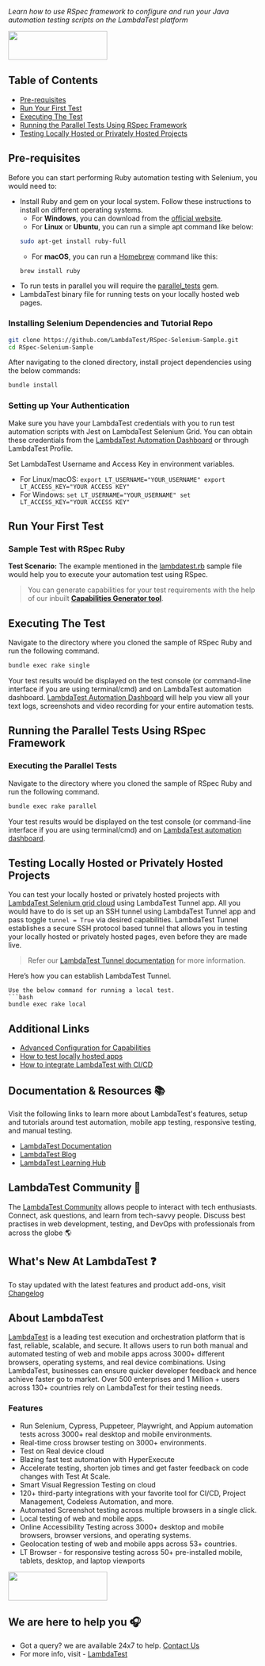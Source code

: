 

*Learn how to use RSpec framework to configure and run your Java automation testing scripts on the LambdaTest platform*

[<img height="58" width="200" src="https://user-images.githubusercontent.com/70570645/171866795-52c11b49-0728-4229-b073-4b704209ddde.png">](https://accounts.lambdatest.com/register)

## Table of Contents

* [Pre-requisites](#pre-requisites)
* [Run Your First Test](#run-your-first-test)
* [Executing The Test](#executing-the-test)
* [Running the Parallel Tests Using RSpec Framework](#running-the-parallel-tests-using-rspec-framework)
* [Testing Locally Hosted or Privately Hosted Projects](#testing-locally-hosted-or-privately-hosted-projects)

## Pre-requisites

Before you can start performing Ruby automation testing with Selenium, you would need to:

* Install Ruby and gem on your local system. Follow these instructions to install on different operating systems.
  * For **Windows**, you can download from the [official website](https://rubyinstaller.org/downloads/).
  * For **Linux** or **Ubuntu**, you can run a simple apt command like below:
  ```bash
  sudo apt-get install ruby-full
  ```
  * For **macOS**, you can run a [Homebrew](https://brew.sh/) command like this:
  ```bash
  brew install ruby
  ```
* To run tests in parallel you will require the [parallel_tests](https://github.com/grosser/parallel_tests) gem.
* LambdaTest binary file for running tests on your locally hosted web pages.

### Installing Selenium Dependencies and Tutorial Repo


```bash
git clone https://github.com/LambdaTest/RSpec-Selenium-Sample.git
cd RSpec-Selenium-Sample
```
After navigating to the cloned directory, install project dependencies using the below commands:
```bash
bundle install
```
### Setting up Your Authentication
Make sure you have your LambdaTest credentials with you to run test automation scripts with Jest on LambdaTest Selenium Grid. You can obtain these credentials from the [LambdaTest Automation Dashboard](https://automation.lambdatest.com/?utm_source=github&utm_medium=repo&utm_campaign=RSpec-Selenium-Sample) or through LambdaTest Profile.

Set LambdaTest Username and Access Key in environment variables.
 * For Linux/macOS:
 `export LT_USERNAME="YOUR_USERNAME" export LT_ACCESS_KEY="YOUR ACCESS KEY"`
 * For Windows:
 `set LT_USERNAME="YOUR_USERNAME" set LT_ACCESS_KEY="YOUR ACCESS KEY"`

## Run Your First Test

### Sample Test with RSpec Ruby

**Test Scenario:** The example mentioned in the [lambdatest.rb](https://github.com/shub22396/LT-APP-AUTOAMTION-RSPEC-RUBY.git) sample file would help you to execute your automation test using RSpec.

> You can generate capabilities for your test requirements with the help of our inbuilt **[Capabilities Generator tool](https://www.lambdatest.com/capabilities-generator/?utm_source=github&utm_medium=repo&utm_campaign=RSpec-Selenium-Sample)**.

## Executing The Test

Navigate to the directory where you cloned the sample of RSpec Ruby and run the following command.
```bash
bundle exec rake single
```
Your test results would be displayed on the test console (or command-line interface if you are using terminal/cmd) and on LambdaTest automation dashboard. [LambdaTest Automation Dashboard](https://automation.lambdatest.com/build/?utm_source=github&utm_medium=repo&utm_campaign=RSpec-Selenium-Sample) will help you view all your text logs, screenshots and video recording for your entire automation tests.

## Running the Parallel Tests Using RSpec Framework

### Executing the Parallel Tests 
Navigate to the directory where you cloned the sample of RSpec Ruby and run the following command.
```bash
bundle exec rake parallel
```
Your test results would be displayed on the test console (or command-line interface if you are using terminal/cmd) and on [LambdaTest automation dashboard](https://automation.lambdatest.com/build/?utm_source=github&utm_medium=repo&utm_campaign=RSpec-Selenium-Sample).

## Testing Locally Hosted or Privately Hosted Projects

You can test your locally hosted or privately hosted projects with [LambdaTest Selenium grid cloud](https://www.lambdatest.com/selenium-automation/?utm_source=github&utm_medium=repo&utm_campaign=RSpec-Selenium-Sample) using LambdaTest Tunnel app. All you would have to do is set up an SSH tunnel using LambdaTest Tunnel app and pass toggle `tunnel = True` via desired capabilities. LambdaTest Tunnel establishes a secure SSH protocol based tunnel that allows you in testing your locally hosted or privately hosted pages, even before they are made live.

>Refer our [LambdaTest Tunnel documentation](https://www.lambdatest.com/support/docs/testing-locally-hosted-pages/) for more information.

Here’s how you can establish LambdaTest Tunnel.




```
Use the below command for running a local test.
```bash
bundle exec rake local
```
## Additional Links

* [Advanced Configuration for Capabilities](https://www.lambdatest.com/support/docs/selenium-automation-capabilities/)
* [How to test locally hosted apps](https://www.lambdatest.com/support/docs/testing-locally-hosted-pages/)
* [How to integrate LambdaTest with CI/CD](https://www.lambdatest.com/support/docs/integrations-with-ci-cd-tools/)

## Documentation & Resources :books:

      
Visit the following links to learn more about LambdaTest's features, setup and tutorials around test automation, mobile app testing, responsive testing, and manual testing.

* [LambdaTest Documentation](https://www.lambdatest.com/support/docs/?utm_source=github&utm_medium=repo&utm_campaign=RSpec-Selenium-Sample)
* [LambdaTest Blog](https://www.lambdatest.com/blog/?utm_source=github&utm_medium=repo&utm_campaign=RSpec-Selenium-Sample)
* [LambdaTest Learning Hub](https://www.lambdatest.com/learning-hub/?utm_source=github&utm_medium=repo&utm_campaign=RSpec-Selenium-Sample)    

## LambdaTest Community :busts_in_silhouette:

The [LambdaTest Community](https://community.lambdatest.com/?utm_source=github&utm_medium=repo&utm_campaign=RSpec-Selenium-Sample) allows people to interact with tech enthusiasts. Connect, ask questions, and learn from tech-savvy people. Discuss best practises in web development, testing, and DevOps with professionals from across the globe 🌎

## What's New At LambdaTest ❓

To stay updated with the latest features and product add-ons, visit [Changelog](https://changelog.lambdatest.com/) 
      
## About LambdaTest

[LambdaTest](https://www.lambdatest.com/?utm_source=github&utm_medium=repo&utm_campaign=RSpec-Selenium-Sample) is a leading test execution and orchestration platform that is fast, reliable, scalable, and secure. It allows users to run both manual and automated testing of web and mobile apps across 3000+ different browsers, operating systems, and real device combinations. Using LambdaTest, businesses can ensure quicker developer feedback and hence achieve faster go to market. Over 500 enterprises and 1 Million + users across 130+ countries rely on LambdaTest for their testing needs.    

### Features

* Run Selenium, Cypress, Puppeteer, Playwright, and Appium automation tests across 3000+ real desktop and mobile environments.
* Real-time cross browser testing on 3000+ environments.
* Test on Real device cloud
* Blazing fast test automation with HyperExecute
* Accelerate testing, shorten job times and get faster feedback on code changes with Test At Scale.
* Smart Visual Regression Testing on cloud
* 120+ third-party integrations with your favorite tool for CI/CD, Project Management, Codeless Automation, and more.
* Automated Screenshot testing across multiple browsers in a single click.
* Local testing of web and mobile apps.
* Online Accessibility Testing across 3000+ desktop and mobile browsers, browser versions, and operating systems.
* Geolocation testing of web and mobile apps across 53+ countries.
* LT Browser - for responsive testing across 50+ pre-installed mobile, tablets, desktop, and laptop viewports

    
[<img height="58" width="200" src="https://user-images.githubusercontent.com/70570645/171866795-52c11b49-0728-4229-b073-4b704209ddde.png">](https://accounts.lambdatest.com/register)


## We are here to help you :headphones:

* Got a query? we are available 24x7 to help. [Contact Us](support@lambdatest.com/?utm_source=github&utm_medium=repo&utm_campaign=RSpec-Selenium-Sample)
* For more info, visit - [LambdaTest](https://www.lambdatest.com/?utm_source=github&utm_medium=repo&utm_campaign=RSpec-Selenium-Sample)

